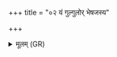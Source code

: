 +++
title = "०२ यं गुल्गुलोर् भेषजस्य"

+++
<details><summary>मूलम् (GR)</summary>

यं गुल्गुलोर् भेषजस्य  
सुरभिर् गन्धो अश्नुते ।  
विष्वञ्चस् तस्माद् यक्ष्मा +++(Bhatt. viśva(⟨ ṣva*)ñcas)+++  
मृगा इष्वा इवेरते ॥
</details>